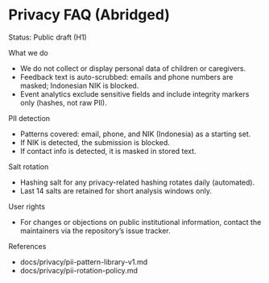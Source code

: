 # Privacy FAQ (Abridged)

Status: Public draft (H1)

What we do

- We do not collect or display personal data of children or caregivers.
- Feedback text is auto-scrubbed: emails and phone numbers are masked; Indonesian NIK is blocked.
- Event analytics exclude sensitive fields and include integrity markers only (hashes, not raw PII).

PII detection

- Patterns covered: email, phone, and NIK (Indonesia) as a starting set.
- If NIK is detected, the submission is blocked.
- If contact info is detected, it is masked in stored text.

Salt rotation

- Hashing salt for any privacy-related hashing rotates daily (automated).
- Last 14 salts are retained for short analysis windows only.

User rights

- For changes or objections on public institutional information, contact the maintainers via the repository’s issue tracker.

References

- docs/privacy/pii-pattern-library-v1.md
- docs/privacy/pii-rotation-policy.md
